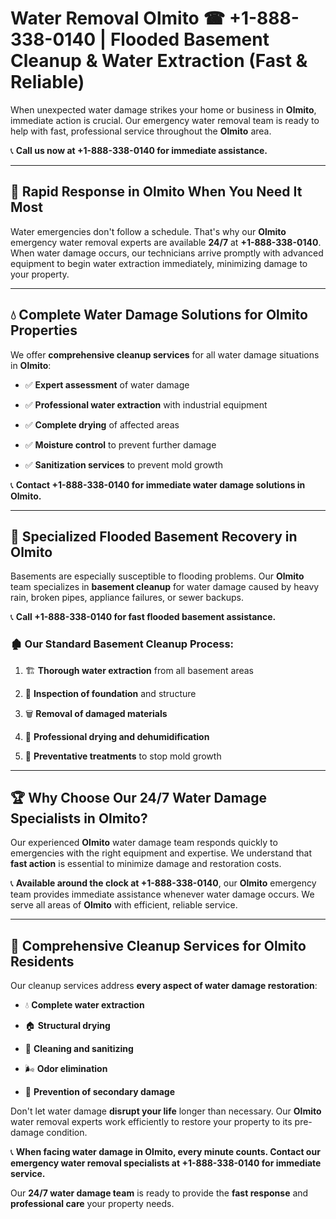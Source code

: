 # Water Removal Olmito ☎ +1-888-338-0140 | Flooded Basement Cleanup & Water Extraction (Fast & Reliable)

When unexpected water damage strikes your home or business in **Olmito**, immediate action is crucial. Our emergency water removal team is ready to help with fast, professional service throughout the **Olmito** area. 

📞 **Call us now at +1-888-338-0140 for immediate assistance.**
---
## 🚀 Rapid Response in Olmito When You Need It Most
Water emergencies don't follow a schedule. That's why our **Olmito** emergency water removal experts are available **24/7** at **+1-888-338-0140**. When water damage occurs, our technicians arrive promptly with advanced equipment to begin water extraction immediately, minimizing damage to your property.
---
## 💧 Complete Water Damage Solutions for Olmito Properties
We offer **comprehensive cleanup services** for all water damage situations in **Olmito**:
- ✅ **Expert assessment** of water damage  
- ✅ **Professional water extraction** with industrial equipment  
- ✅ **Complete drying** of affected areas  
- ✅ **Moisture control** to prevent further damage  
- ✅ **Sanitization services** to prevent mold growth  
📞 **Contact +1-888-338-0140 for immediate water damage solutions in Olmito.**
---
## 🌊 Specialized Flooded Basement Recovery in Olmito
Basements are especially susceptible to flooding problems. Our **Olmito** team specializes in **basement cleanup** for water damage caused by heavy rain, broken pipes, appliance failures, or sewer backups. 
📞 **Call +1-888-338-0140 for fast flooded basement assistance.**
### 🏚️ Our Standard Basement Cleanup Process:
1. 🏗️ **Thorough water extraction** from all basement areas  
2. 🔎 **Inspection of foundation** and structure  
3. 🗑️ **Removal of damaged materials**  
4. 💨 **Professional drying and dehumidification**  
5. 🚫 **Preventative treatments** to stop mold growth  
---
## 🏆 Why Choose Our 24/7 Water Damage Specialists in Olmito?
Our experienced **Olmito** water damage team responds quickly to emergencies with the right equipment and expertise. We understand that **fast action** is essential to minimize damage and restoration costs.
📞 **Available around the clock at +1-888-338-0140**, our **Olmito** emergency team provides immediate assistance whenever water damage occurs. We serve all areas of **Olmito** with efficient, reliable service.
---
## 🧹 Comprehensive Cleanup Services for Olmito Residents
Our cleanup services address **every aspect of water damage restoration**:
- 💧 **Complete water extraction**  
- 🏠 **Structural drying**  
- 🧼 **Cleaning and sanitizing**  
- 🌬️ **Odor elimination**  
- 🚫 **Prevention of secondary damage**  
Don't let water damage **disrupt your life** longer than necessary. Our **Olmito** water removal experts work efficiently to restore your property to its pre-damage condition.
📞 **When facing water damage in Olmito, every minute counts. Contact our emergency water removal specialists at +1-888-338-0140 for immediate service.**
Our **24/7 water damage team** is ready to provide the **fast response** and **professional care** your property needs.
